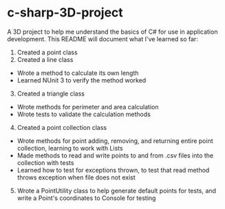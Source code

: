 # c-sharp-3D-project
A 3D project to help me understand the basics of C# for use in application development. This README will document what I've learned so far:

1. Created a point class 
2. Created a line class 
  - Wrote a method to calculate its own length
  - Learned NUnit 3 to verify the method worked
3. Created a triangle class
  - Wrote methods for perimeter and area calculation
  - Wrote tests to validate the calculation methods
4. Created a point collection class 
  - Wrote methods for point adding, removing, and returning entire point collection, learning to work with Lists
  - Made methods to read and write points to and from .csv files into the collection with tests
  - Learned how to test for exceptions thrown, to test that read method throws exception when file does not exist
5. Wrote a PointUtility class to help generate default points for tests, and write a Point's coordinates to Console for testing

